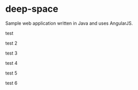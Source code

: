 # deep-space
Sample web application written in Java and uses AngularJS.

test

test 2

test 3

test 4

test 5

test 6
